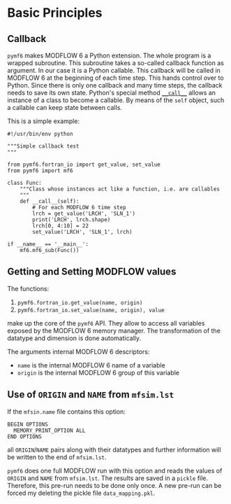 # Basic Principles

## Callback

`pymf6` makes MODFLOW 6 a Python extension.
The whole program is a wrapped subroutine.
This subroutine takes a so-called callback function as argument.
In our case it is a Python callable.
This callback will be called in MODFLOW 6 at the beginning of each time step.
This hands control over to Python.
Since there is only one callback and many time steps, the callback needs to
save its own state.
Python's special method
[`__call__`](https://docs.python.org/3/reference/datamodel.html?highlight=__call__#object.__call__)
allows an instance of a class to become a callable.
By means of the `self` object, such a callable can keep state
between calls. 

This is a simple example:

    #!/usr/bin/env python

    """Simple callback test
    """

    from pymf6.fortran_io import get_value, set_value
    from pymf6 import mf6

    class Func:
        """Class whose instances act like a function, i.e. are callables
        """
        def __call__(self):
            # For each MODFLOW 6 time step
            lrch = get_value('LRCH', 'SLN_1')
            print('LRCH', lrch.shape)
            lrch[0, 4:10] = 22
            set_value('LRCH', 'SLN_1', lrch)

    if __name__ == '__main__':
        mf6.mf6_sub(Func())

## Getting and Setting MODFLOW values

The functions:

1. `pymf6.fortran_io.get_value(name, origin)`
2. `pymf6.fortran_io.set_value(name, origin), value`

make up the core of the `pymf6` API.
They allow to access all variables exposed by the MODFLOW 6 memory manager.
The transformation of the datatype and dimension is done automatically. 

The arguments internal MODFLOW 6 descriptors:

* `name` is the internal MODFLOW 6 name of a variable
* `origin` is the internal MODFLOW 6 group of this variable

## Use of `ORIGIN` and `NAME` from `mfsim.lst`

If the `mfsin.name` file contains this option:

    BEGIN OPTIONS
      MEMORY_PRINT_OPTION ALL
    END OPTIONS
    
all `ORIGIN`/`NAME` pairs along with their datatypes and further information 
will be written to the end of `mfsim.lst`.


`pymf6` does one full MODFLOW run with this option and reads the values of
`ORIGIN` and `NAME` from `mfsim.lst`.
The results are saved in a `pickle` file.
Therefore, this pre-run needs to be done only once.
A new pre-run can be forced my deleting the pickle file `data_mapping.pkl`. 

